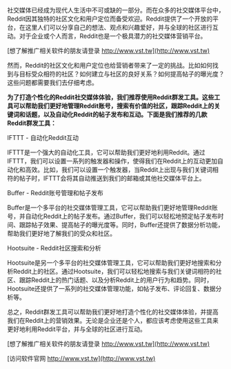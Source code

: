 社交媒体已经成为现代人生活中不可或缺的一部分。而在众多的社交媒体平台中，Reddit因其独特的社区文化和用户定位而备受欢迎。Reddit提供了一个开放的平台，在这里人们可以分享自己的想法、观点和兴趣爱好，并与全球的社区进行互动。对于企业或个人而言，Reddit也是一个极具潜力的社交媒体营销平台。

[想了解推广相关软件的朋友请登录 http://www.vst.tw](http://www.vst.tw)

然而，Reddit的社区文化和用户定位也给营销者带来了一定的挑战。比如如何找到与目标受众相符的社区？如何建立与社区的良好关系？如何提高帖子的曝光度？这些问题都需要我们去仔细考虑。

**为了打造个性化的Reddit社交媒体体验，我们推荐使用Reddit群发工具。这些工具可以帮助我们更好地管理Reddit账号，搜索有价值的社区，跟踪Reddit上的关键词和话题，以及自动化Reddit的帖子发布和互动。下面是我们推荐的几款Reddit群发工具：**

IFTTT - 自动化Reddit互动

IFTTT是一个强大的自动化工具，它可以帮助我们更好地利用Reddit。通过IFTTT，我们可以设置一系列的触发器和操作，使得我们在Reddit上的互动更加自动化和高效。比如，我们可以设置一个触发器，当Reddit上出现与我们关键词相符的帖子时，IFTTT会将其自动推送到我们的邮箱或其他社交媒体平台上。

Buffer - Reddit账号管理和帖子发布

Buffer是一个多平台的社交媒体管理工具，它可以帮助我们更好地管理Reddit账号，并自动化Reddit上的帖子发布。通过Buffer，我们可以轻松地预定帖子发布时间、跟踪帖子效果、提高帖子的曝光度等。同时，Buffer还提供了数据分析功能，帮助我们更好地了解我们的受众和社区。

Hootsuite - Reddit社区搜索和分析

Hootsuite是另一个多平台的社交媒体管理工具，它可以帮助我们更好地搜索和分析Reddit上的社区。通过Hootsuite，我们可以轻松地搜索与我们关键词相符的社区、跟踪Reddit上的热门话题、以及分析Reddit上的用户行为和趋势。同时，Hootsuite还提供了一系列的社交媒体管理功能，如帖子发布、评论回复、数据分析等。

总之，Reddit群发工具可以帮助我们更好地打造个性化的社交媒体体验，并提高我们在Reddit上的营销效果。无论是企业还是个人，都应该考虑使用这些工具来更好地利用Reddit平台，并与全球的社区进行互动。

[想了解推广相关软件的朋友请登录 http://www.vst.tw](http://www.vst.tw)


[访问软件官网 http://www.vst.tw](http://www.vst.tw)
